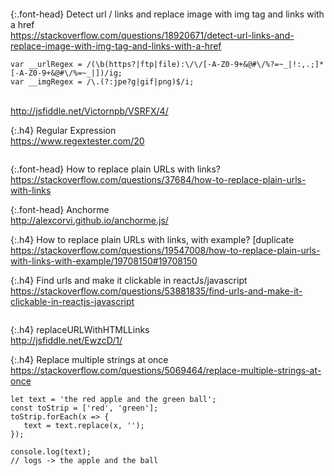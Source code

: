 ```note
```

{:.font-head}
Detect url / links and replace image with img tag and links with a href
<br>[
https://stackoverflow.com/questions/18920671/detect-url-links-and-replace-image-with-img-tag-and-links-with-a-href
](
https://stackoverflow.com/questions/18920671/detect-url-links-and-replace-image-with-img-tag-and-links-with-a-href
)
```note
var __urlRegex = /(\b(https?|ftp|file):\/\/[-A-Z0-9+&@#\/%?=~_|!:,.;]*[-A-Z0-9+&@#\/%=~_|])/ig;
var __imgRegex = /\.(?:jpe?g|gif|png)$/i;
```

<br>[
http://jsfiddle.net/Victornpb/VSRFX/4/
](
http://jsfiddle.net/Victornpb/VSRFX/4/
)

{:.h4}
Regular Expression
<br>[
https://www.regextester.com/20
](
https://www.regextester.com/20
)

```note
```

{:.font-head}
How to replace plain URLs with links?
<br>[
https://stackoverflow.com/questions/37684/how-to-replace-plain-urls-with-links
](
https://stackoverflow.com/questions/37684/how-to-replace-plain-urls-with-links
)

{:.font-head}
Anchorme
<br>[
http://alexcorvi.github.io/anchorme.js/
](
http://alexcorvi.github.io/anchorme.js/
)

{:.h4}
How to replace plain URLs with links, with example? [duplicate
<br>[
https://stackoverflow.com/questions/19547008/how-to-replace-plain-urls-with-links-with-example/19708150#19708150
](
https://stackoverflow.com/questions/19547008/how-to-replace-plain-urls-with-links-with-example/19708150#19708150
)

{:.h4}
Find urls and make it clickable in reactJs/javascript
<br>[
https://stackoverflow.com/questions/53881835/find-urls-and-make-it-clickable-in-reactjs-javascript
](
https://stackoverflow.com/questions/53881835/find-urls-and-make-it-clickable-in-reactjs-javascript
)

```tip
```

{:.h4}
replaceURLWithHTMLLinks
<br>[
http://jsfiddle.net/EwzcD/1/
](
http://jsfiddle.net/EwzcD/1/
)

{:.h4}
Replace multiple strings at once
<br>[
https://stackoverflow.com/questions/5069464/replace-multiple-strings-at-once
](
https://stackoverflow.com/questions/5069464/replace-multiple-strings-at-once
)
```tip
let text = 'the red apple and the green ball';
const toStrip = ['red', 'green'];
toStrip.forEach(x => {
   text = text.replace(x, '');
});

console.log(text);
// logs -> the apple and the ball
```
